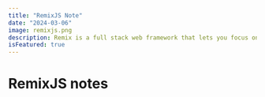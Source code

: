 ```yaml
---
title: "RemixJS Note"
date: "2024-03-06"
image: remixjs.png
description: Remix is a full stack web framework that lets you focus on the user interface and work back through web standards to deliver a fast, slick, and resilient user experience. People are gonna love using your stuff.
isFeatured: true
---
```


# RemixJS notes
